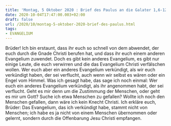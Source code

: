 ```yaml
---
title: 'Montag, 5 Oktober 2020 : Brief des Paulus an die Galater 1,6-12.'
date: 2020-10-04T17:47:00.003+02:00
draft: false
url: /2020/10/montag-5-oktober-2020-brief-des-paulus.html
tags: 
- EVANGELIUM
---
```


Brüder! Ich bin erstaunt, dass ihr euch so schnell von dem abwendet, der euch durch die Gnade Christi berufen hat, und dass ihr euch einem anderen Evangelium zuwendet. Doch es gibt kein anderes Evangelium, es gibt nur einige Leute, die euch verwirren und die das Evangelium Christi verfälschen wollen. Wer euch aber ein anderes Evangelium verkündigt, als wir euch verkündigt haben, der sei verflucht, auch wenn wir selbst es wären oder ein Engel vom Himmel. Was ich gesagt habe, das sage ich noch einmal: Wer euch ein anderes Evangelium verkündigt, als ihr angenommen habt, der sei verflucht. Geht es mir denn um die Zustimmung der Menschen, oder geht es mir um Gott? Suche ich etwa Menschen zu gefallen? Wollte ich noch den Menschen gefallen, dann wäre ich kein Knecht Christi. Ich erkläre euch, Brüder: Das Evangelium, das ich verkündigt habe, stammt nicht von Menschen; ich habe es ja nicht von einem Menschen übernommen oder gelernt, sondern durch die Offenbarung Jesu Christi empfangen.